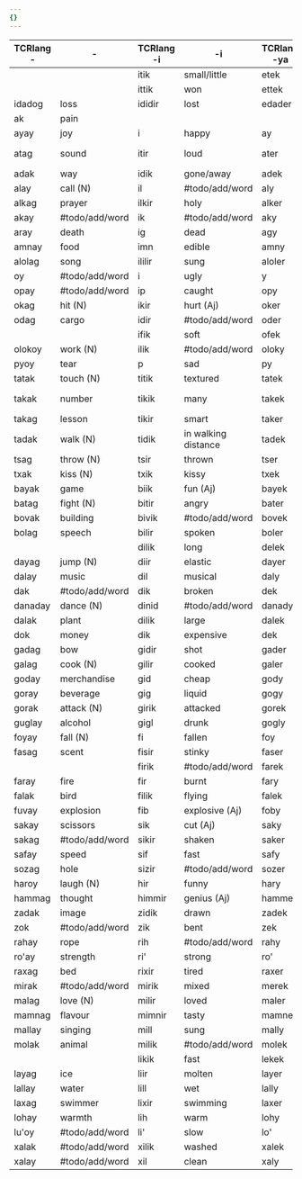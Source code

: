 ```yaml
---
{}
---
```



| TCRlang - | -              | TCRlang -i | -i                  | TCRlang -ya | -ya            | TCRlang -yu | -yu                   |
| --------- | -------------- | ---------- | ------------------- | ----------- | -------------- | ----------- | --------------------- |
|           |                | itik       | small/little        | etek        | shrink         | itik        | #todo/add/word        |
|           |                | ittik      | won                 | ettek       | win            | ittik       | winner                |
| idadog    | loss           | ididir     | lost                | edader      | lose           | idadir      | loser                 |
| ak        | pain           |            |                     |             |                |             |                       |
| ayay      | joy            | i          | happy               | ay          | be happy       | ay          | #todo/add/word        |
| atag      | sound          | itir       | loud                | ater        | hear ( sound)  | atir        | speaker (person)      |
| adak      | way            | idik       | gone/away           | adek        | go             | adik        | messenger             |
| alay      | call (N)       | il         | #todo/add/word      | aly         | call           | aly         | caller                |
| alkag     | prayer         | ilkir      | holy                | alker       | pray           | alkir       | monk                  |
| akay      | #todo/add/word | ik         | #todo/add/word      | aky         | find           | aky         | finder                |
| aray      | death          | ig         | dead                | agy         | die            | agy         | deadman               |
| amnay     | food           | imn        | edible              | amny        | eat            | amny        | eater                 |
| alolag    | song           | ililir     | sung                | aloler      | sing           | alolir      | singer                |
| oy        | #todo/add/word | i          | ugly                | y           | #todo/add/word | y           | #todo/add/word        |
| opay      | #todo/add/word | ip         | caught              | opy         | catch          | opy         | catcher               |
| okag      | hit (N)        | ikir       | hurt (Aj)           | oker        | beat           | okir        | fighter               |
| odag      | cargo          | idir       | #todo/add/word      | oder        | carry          | odir        | carrier               |
|           |                | ifik       | soft                | ofek        | soften         | ofik        | #todo/add/word        |
| olokoy    | work (N)       | ilik       | #todo/add/word      | oloky       | work           | oloky       | worker                |
| pyoy      | tear           | p          | sad                 | py          | cry            | py          | #todo/add/word        |
| tatak     | touch (N)      | titik      | textured            | tatek       | touch          | tatik       | #todo/add/word        |
| takak     | number         | tikik      | many                | takek       | count          | takik       | computer (profession) |
| takag     | lesson         | tikir      | smart               | taker       | teach          | takir       | teacher               |
| tadak     | walk (N)       | tidik      | in walking distance | tadek       | walk           | tadik       | wanderer              |
| tsag      | throw (N)      | tsir       | thrown              | tser        | throw          | tsir        | thrower               |
| txak      | kiss (N)       | txik       | kissy               | txek        | kiss           | txik        | kisser                |
| bayak     | game           | biik       | fun (Aj)            | bayek       | play           | baik        | player                |
| batag     | fight (N)      | bitir      | angry               | bater       | fight          | batir       | fighter               |
| bovak     | building       | bivik      | #todo/add/word      | bovek       | build          | bovik       | builder               |
| bolag     | speech         | bilir      | spoken              | boler       | speak/say      | bolir       | speaker               |
|           |                | dilik      | long                | delek       | pull           | delik       | #todo/add/word        |
| dayag     | jump (N)       | diir       | elastic             | dayer       | jump           | dair        | #todo/add/word        |
| dalay     | music          | dil        | musical             | daly        | play (music)   | daly        | musician              |
| dak       | #todo/add/word | dik        | broken              | dek         | break          | dik         | #todo/add/word        |
| danaday   | dance (N)      | dinid      | #todo/add/word      | danady      | dance          | danady      | dancer                |
| dalak     | plant          | dilik      | large               | dalek       | grow           | dalik       | gardener              |
| dok       | money          | dik        | expensive           | dek         | pay            | dik         | customer              |
| gadag     | bow            | gidir      | shot                | gader       | shoot (gun)    | gadir       | #todo/add/word        |
| galag     | cook (N)       | gilir      | cooked              | galer       | cook           | galir       | cook                  |
| goday     | merchandise    | gid        | cheap               | gody        | buy            | gody        | customer              |
| goray     | beverage       | gig        | liquid              | gogy        | drink          | gogy        | #todo/add/word        |
| gorak     | attack (N)     | girik      | attacked            | gorek       | attack         | gorik       | attacker              |
| guglay    | alcohol        | gigl       | drunk               | gogly       | drink          | gugly       | drunkard              |
| foyay     | fall (N)       | fi         | fallen              | foy         | fall           | foy         | #todo/add/word        |
| fasag     | scent          | fisir      | stinky              | faser       | smell          | fasir       | #todo/add/word        |
|           |                | firik      | #todo/add/word      | farek       | push           | farik       | #todo/add/word        |
| faray     | fire           | fir        | burnt               | fary        | burn           | fary        | arsonist              |
| falak     | bird           | filik      | flying              | falek       | fly            | falik       | #todo/add/word        |
| fuvay     | explosion      | fib        | explosive (Aj)      | foby        | explode        | fuby        | #todo/add/word        |
| sakay     | scissors       | sik        | cut (Aj)            | saky        | cut            | saky        | #todo/add/word        |
| sakag     | #todo/add/word | sikir      | shaken              | saker       | shake          | sakir       | #todo/add/word        |
| safay     | speed          | sif        | fast                | safy        | be fast        | safy        | #todo/add/word        |
| sozag     | hole           | sizir      | #todo/add/word      | sozer       | dig            | sozir       | miner                 |
| haroy     | laugh (N)      | hir        | funny               | hary        | laugh          | hary        | comedian              |
| hammag    | thought        | himmir     | genius (Aj)         | hammer      | think          | hammir      | philosopher           |
| zadak     | image          | zidik      | drawn               | zadek       | draw           | zadik       | artist                |
| zok       | #todo/add/word | zik        | bent                | zek         | bend           | zik         | #todo/add/word        |
| rahay     | rope           | rih        | #todo/add/word      | rahy        | hang           | rahy        | #todo/add/word        |
| ro'ay     | strength       | ri'        | strong              | ro'         | weigh          | ro'i        | fighter               |
| raxag     | bed            | rixir      | tired               | raxer       | sleep          | raxir       | #todo/add/word        |
| mirak     | #todo/add/word | mirik      | mixed               | merek       | mix/stir       | mirik       | cook                  |
| malag     | love (N)       | milir      | loved               | maler       | love           | malir       | lover                 |
| mamnag    | flavour        | mimnir     | tasty               | mamner      | taste          | mamnir      | #todo/add/word        |
| mallay    | singing        | mill       | sung                | mally       | sing           | mally       | singer                |
| molak     | animal         | milik      | #todo/add/word      | molek       | #todo/add/word | molak       | furry                 |
|           |                | likik      | fast                | lekek       | run            | likik       | runner                |
| layag     | ice            | liir       | molten              | layer       | melt           | lair        | smith                 |
| lallay    | water          | lill       | wet                 | lally       | wet (V)        | lally       | #todo/add/word        |
| laxag     | swimmer        | lixir      | swimming            | laxer       | swim           | laxir       | swimmer               |
| lohay     | warmth         | lih        | warm                | lohy        | heat up        | lohy        | #todo/add/word        |
| lu'oy     | #todo/add/word | li'        | slow                | lo'         | slow down      | lu'         | #todo/add/word        |
| xalak     | #todo/add/word | xilik      | washed              | xalek       | wash           | xalik       | washerman             |
| xalay     | #todo/add/word | xil        | clean               | xaly        | clean (V)      | xaly        | janitor               |
